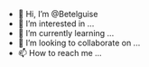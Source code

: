 - 👋 Hi, I’m @Betelguise
- 👀 I’m interested in ...
- 🌱 I’m currently learning ...
- 💞️ I’m looking to collaborate on ...
- 📫 How to reach me ...

<!---
Betelguise/Betelguise is a ✨ special ✨ repository because its `README.md` (this file) appears on your GitHub profile.
You can click the Preview link to take a look at your changes.
--->
